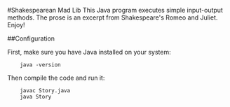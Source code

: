 #Shakespearean Mad Lib
This Java program executes simple input-output methods. The prose is an excerpt from Shakespeare's Romeo and Juliet. Enjoy!

##Configuration

First, make sure you have Java installed on your system:

		java -version

Then compile the code and run it:

		javac Story.java
		java Story

